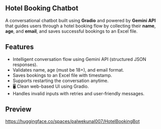 ## Hotel Booking Chatbot

A conversational chatbot built using **Gradio** and powered by **Gemini API** that guides users through a hotel booking flow by collecting their **name**, **age**, and **email**, and saves successful bookings to an Excel file.

## Features

-  Intelligent conversation flow using Gemini API (structured JSON responses).
-  Validates name, age (must be 18+), and email format.
-  Saves bookings to an Excel file with timestamp.
-  Supports restarting the conversation anytime.
- 🖥 Clean web-based UI using Gradio.
-  Handles invalid inputs with retries and user-friendly messages.

## Preview

https://huggingface.co/spaces/palwekunal007/HotelBookingBot
